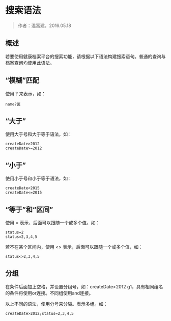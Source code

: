 搜索语法
====================

> 作者：温富建，2016.05.18

概述
---------------------

若要使用健康档案平台的搜索功能，请根据以下语法构建搜索语句。普通的查询与档案查询均使用此语法。

“模糊”匹配
---------------------

使用 ? 来表示，如：

	name?医

“大于”
---------------------

使用大于号和大于等于语法，如：

	createDate>2012
	createDate>=2012

“小于”
---------------------

使用小于号和小于等于语法，如：

	createDate<2015
	createDate<=2015

“等于”和“区间”
---------------------

使用 = 表示，后面可以跟随一个或多个值。如：

	status=2
	status=2,3,4,5
	
若不在某个区间内，使用 <> 表示，后面可以跟随一个或多个值，如：

	status<>2,3,4,5
	
分组
---------------------

在条件后面加上空格，并设置分组号，如：createDate>2012 g1，具有相同组名的条件将使用or连接。不同组使用and连接。

以上不同的语法，使用分号来分隔。表示多组。如：

	createDate>2012;status=2,3,4,5

